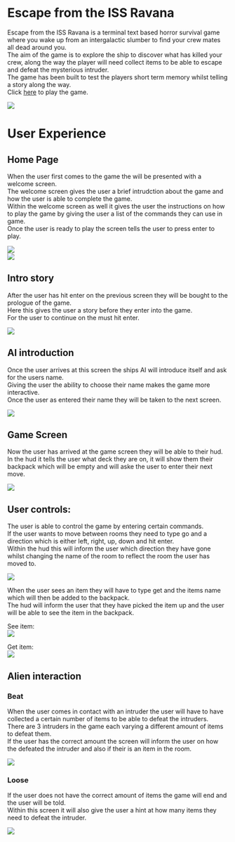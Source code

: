 # Escape from the ISS Ravana
Escape from the ISS Ravana is a terminal text based horror survival game where you wake up from an intergalactic slumber to find your crew mates all dead around you.<br> 
The aim of the game is to explore the ship to discover what has killed your crew, along the way the player will need collect items to be able to escape and defeat the mysterious intruder.<br>
The game has been built to test the players short term memory whilst telling a story along the way.<br>
Click <a href="https://escape-from-the-iss-ravana.herokuapp.com/" target=" _blank">here</a> to play the game. 

<img src="./images/intro.png">


# User Experience
## Home Page
When the user first comes to the game the will be presented with a welcome screen.<br>
The welcome screen gives the user a brief intrudction about the game and how the user is able to complete the game.<br>
Within the welcome screen as well it gives the user the instructions on how to play the game by giving the user a list of the commands they can use in game.<br>
Once the user is ready to play the screen tells the user to press enter to play.

<img src="./images/intro.png"><br>
<img src="./images/instructions.png">

## Intro story 
After the user has hit enter on the previous screen they will be bought to the prologue of the game.<br>
Here this gives the user a story before they enter into the game. <br>
For the user to continue on the must hit enter.

<img src="./images/story.png">

## AI introduction
Once the user arrives at this screen the ships AI will introduce itself and ask for the users name.<br>
Giving the user the ability to choose their name makes the game more interactive.<br>
Once the user as entered their name they will be taken to the next screen.<br>

<img src="./images/name.png">

## Game Screen
Now the user has arrived at the game screen they will be able to their hud.<br>
In the hud it tells the user what deck they are on, it will show them their backpack which will be empty and will aske the user to enter their next move.<br>

<img src="./images/main.png">

## User controls:
The user is able to control the game by entering certain commands.<br> 
If the user wants to move between rooms they need to type go and a direction which is either left, right, up, down and hit enter.<br>
Within the hud this will inform the user which direction they have gone whilst changing the name of the room to reflect the room the user has moved to.

<img src="./images/movement.png">

When the user sees an item they will have to type get and the items name which will then be added to the backpack.<br>
The hud will inform the user that they have picked the item up and the user will be able to see the item in the backpack.

See item:<br>
<img src="./images/item-see.png">

Get item:<br>
<img src="./images/item-get.png">

## Alien interaction
### Beat
When the user comes in contact with an intruder the user will have to have collected a certain number of items to be able to defeat the intruders.<br> 
There are 3 intruders in the game each varying a different amount of items to defeat them.<br> 
If the user has the correct amount the screen will inform the user on how the defeated the intruder and also if their is an item in the room.<br>

<img src="./images/win.png">

### Loose
If the user does not have the correct amount of items the game will end and the user will be told.<br> 
Within this screen it will also give the user a hint at how many items they need to defeat the intruder.<Br>

<img src="./images/loose.png">